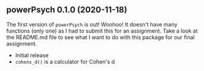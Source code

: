 ## powerPsych 0.1.0 (2020-11-18)

The first version of `powerPsych` is out! Woohoo! It doesn't have many functions (only one) as I had to submit this for an assignment. Take a look at the README.md file to see what I want to do with this package for our final assignment.

* Initial release
* `cohens_d()` is a calculator for Cohen's d
